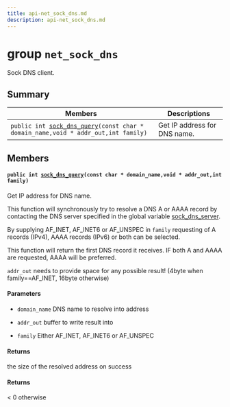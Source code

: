 ```yaml
---
title: api-net_sock_dns.md
description: api-net_sock_dns.md
---
```

# group `net_sock_dns` 

Sock DNS client.

## Summary

 Members                        | Descriptions                                
--------------------------------|---------------------------------------------
`public int `[`sock_dns_query`](#group__net__sock__dns_1ga508b47ec287a3846ca8f8fc2c0bbe9bd)`(const char * domain_name,void * addr_out,int family)`            | Get IP address for DNS name.

## Members

#### `public int `[`sock_dns_query`](#group__net__sock__dns_1ga508b47ec287a3846ca8f8fc2c0bbe9bd)`(const char * domain_name,void * addr_out,int family)` 

Get IP address for DNS name.

This function will synchronously try to resolve a DNS A or AAAA record by contacting the DNS server specified in the global variable [sock_dns_server](./doc/starlight-docs/src/content/docs/apidoc/api-undefined.md#group__net__sock__dns_1ga99ea302f97897ac95d47f1cb83b2ac91).

By supplying AF_INET, AF_INET6 or AF_UNSPEC in `family` requesting of A records (IPv4), AAAA records (IPv6) or both can be selected.

This function will return the first DNS record it receives. IF both A and AAAA are requested, AAAA will be preferred.

`addr_out` needs to provide space for any possible result! (4byte when family==AF_INET, 16byte otherwise)

#### Parameters
* `domain_name` DNS name to resolve into address 

* `addr_out` buffer to write result into 

* `family` Either AF_INET, AF_INET6 or AF_UNSPEC

#### Returns
the size of the resolved address on success 

#### Returns
< 0 otherwise

